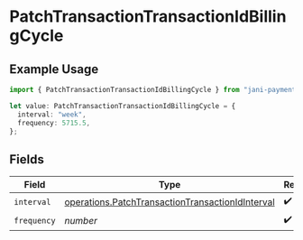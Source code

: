 # PatchTransactionTransactionIdBillingCycle

## Example Usage

```typescript
import { PatchTransactionTransactionIdBillingCycle } from "jani-payments/models/operations";

let value: PatchTransactionTransactionIdBillingCycle = {
  interval: "week",
  frequency: 5715.5,
};
```

## Fields

| Field                                                                                                                | Type                                                                                                                 | Required                                                                                                             | Description                                                                                                          |
| -------------------------------------------------------------------------------------------------------------------- | -------------------------------------------------------------------------------------------------------------------- | -------------------------------------------------------------------------------------------------------------------- | -------------------------------------------------------------------------------------------------------------------- |
| `interval`                                                                                                           | [operations.PatchTransactionTransactionIdInterval](../../models/operations/patchtransactiontransactionidinterval.md) | :heavy_check_mark:                                                                                                   | N/A                                                                                                                  |
| `frequency`                                                                                                          | *number*                                                                                                             | :heavy_check_mark:                                                                                                   | N/A                                                                                                                  |